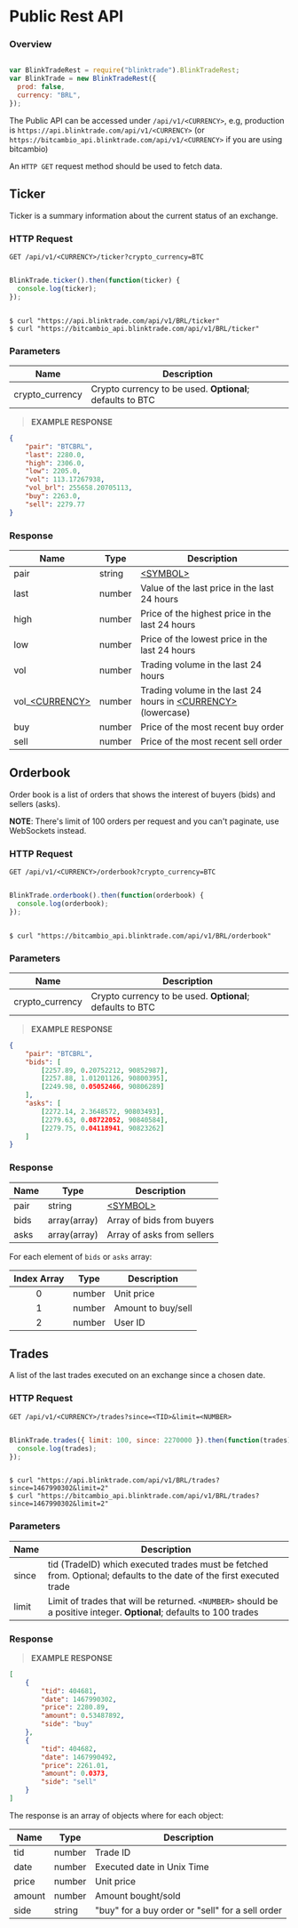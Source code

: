 # Public Rest API

### Overview

```javascript

var BlinkTradeRest = require("blinktrade").BlinkTradeRest;
var BlinkTrade = new BlinkTradeRest({
  prod: false,
  currency: "BRL",
});

```

The Public API can be accessed under `/api/v1/<CURRENCY>`, e.g, production is `https://api.blinktrade.com/api/v1/<CURRENCY>`
(or `https://bitcambio_api.blinktrade.com/api/v1/<CURRENCY>` if you are using bitcambio)

An `HTTP GET` request method should be used to fetch data.


## Ticker

Ticker is a summary information about the current status of an exchange.

### HTTP Request

`GET /api/v1/<CURRENCY>/ticker?crypto_currency=BTC`

```javascript

BlinkTrade.ticker().then(function(ticker) {
  console.log(ticker);
});

```

```shell

$ curl "https://api.blinktrade.com/api/v1/BRL/ticker"
$ curl "https://bitcambio_api.blinktrade.com/api/v1/BRL/ticker"

```

### Parameters

Name            | Description
----------------|------------
crypto_currency | Crypto currency to be used. **Optional**; defaults to BTC

> __EXAMPLE RESPONSE__

```json
{
	"pair": "BTCBRL",
	"last": 2280.0,
	"high": 2306.0,
	"low": 2205.0,
	"vol": 113.17267938,
	"vol_brl": 255658.20705113,
	"buy": 2263.0,
	"sell": 2279.77
}
```

### Response

Name             | Type   | Description
-----------------|--------|------------
pair             | string | [\<SYMBOL\>](#symbols)
last             | number | Value of the last price in the last 24 hours
high             | number | Price of the highest price in the last 24 hours
low              | number | Price of the lowest price in the last 24 hours
vol              | number | Trading volume in the last 24 hours
vol_[\<CURRENCY\>](#currencies) | number | Trading volume in the last 24 hours in [\<CURRENCY\>](#currencies) (lowercase)
buy              | number | Price of the most recent buy order
sell             | number | Price of the most recent sell order


## Orderbook

Order book is a list of orders that shows the interest of buyers (bids) and sellers (asks).

**NOTE**: There's limit of 100 orders per request and you can't paginate, use WebSockets instead.

### HTTP Request

`GET /api/v1/<CURRENCY>/orderbook?crypto_currency=BTC`

```javascript

BlinkTrade.orderbook().then(function(orderbook) {
  console.log(orderbook);
});

```

```shell

$ curl "https://bitcambio_api.blinktrade.com/api/v1/BRL/orderbook"

```

### Parameters

Name            | Description
----------------|------------
crypto_currency | Crypto currency to be used. **Optional**; defaults to BTC

> __EXAMPLE RESPONSE__

```json
{
	"pair": "BTCBRL",
	"bids": [
		[2257.89, 0.20752212, 90852987],
		[2257.88, 1.01201126, 90800395],
		[2249.98, 0.05052466, 90806289]
	],
	"asks": [
		[2272.14, 2.3648572, 90803493],
		[2279.63, 0.08722052, 90840584],
		[2279.75, 0.04118941, 90823262]
	]
}
```

### Response

Name       | Type          | Description
-----------|---------------|------------
pair       | string        | [\<SYMBOL\>](#symbols)
bids       | array(array)  | Array of bids from buyers
asks       | array(array)  | Array of asks from sellers

For each element of `bids` or `asks` array:

Index Array | Type    | Description
:----------:|---------|------------
0           | number  | Unit price
1           | number  | Amount to buy/sell
2           | number  | User ID

## Trades

A list of the last trades executed on an exchange since a chosen date.

### HTTP Request

`GET /api/v1/<CURRENCY>/trades?since=<TID>&limit=<NUMBER>`

```javascript

BlinkTrade.trades({ limit: 100, since: 2270000 }).then(function(trades) {
  console.log(trades);
});

```

```shell

$ curl "https://api.blinktrade.com/api/v1/BRL/trades?since=1467990302&limit=2"
$ curl "https://bitcambio_api.blinktrade.com/api/v1/BRL/trades?since=1467990302&limit=2"

```

### Parameters

Name            | Description
----------------|------------
since           | tid (TradeID) which executed trades must be fetched from. Optional; defaults to the date of the first executed trade |
limit           | Limit of trades that will be returned. `<NUMBER>` should be a positive integer. **Optional**; defaults to 100 trades

### Response

> __EXAMPLE RESPONSE__

```json
[
	{
		"tid": 404681,
		"date": 1467990302,
		"price": 2280.89,
		"amount": 0.53487892,
		"side": "buy"
	},
	{
		"tid": 404682,
		"date": 1467990492,
		"price": 2261.01,
		"amount": 0.0373,
		"side": "sell"
	}
]
```

The response is an array of objects where for each object:

Name   | Type   | Description
-------|--------|------------
tid    | number | Trade ID
date   | number | Executed date in Unix Time
price  | number | Unit price
amount | number | Amount bought/sold
side   | string | "buy" for a buy order or "sell" for a sell order
